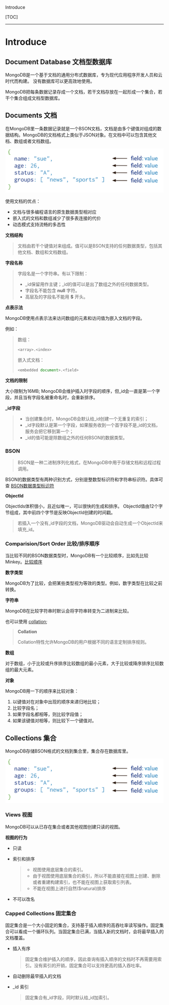 Introduce

[TOC]

---

# Introduce

## Document Database 文档型数据库

MongoDB是一个基于文档的通用分布式数据库，专为现代应用程序开发人员和云时代而构建。 没有数据库可以更高效地使用。

MongoDB把每条数据记录存成一个文档，若干文档存放在一起形成一个集合，若干个集合组成文档型数据库。

## Documents 文档

在MongoDB里一条数据记录就是一个BSON文档，文档是由多个键值对组成的数据结构。MongoDB的文档格式上类似于JSON对象。在文档中可以包含其他文档、数组或者文档数组。

![document.png](https://github.com/saltedFish62/notes/blob/master/DB/MongoDB/assets/document.png?raw=true)

使用文档的优点：

- 文档与很多编程语言的原生数据类型相对应
- 嵌入式的文档和数组减少了很多表连接的代价
- 动态模式支持流畅的多态性

**文档结构**

> 文档由若干个键值对来组成。值可以是BSON支持的任何数据类型，包括其他文档、数组和文档数组。

**字段名称**

> 字段名是一个字符串。有以下限制：
>
> - \_id保留用作主键；\_id的值可以是出了数组之外的任何数据类型。
> - 字段名不能包含 **null** 字符。
> - 高层及的字段名不能用 **$** 开头。

**点表示法**

MongoDB使用点表示法来访问数组的元素和访问值为嵌入文档的字段。

例如：

> 数组：
>
> ```js
> <array>.<index>
> ```
>
> 
>
> 嵌入式文档：
>
> ```js
> <embedded document>.<field>
> ```
>
> 

**文档的限制**

大小限制为16MB; MongoDB会维护插入时字段的顺序，但\_id会一直是第一个字段，并且当有字段名被重命名时，会重新排序。

**\_id字段**

> - 当创建集合时，MongoDB会默认给\_id创建一个无重复的索引；
> - \_id字段默认是第一个字段，如果服务收到一个首字段不是\_id的文档，服务会把它移到第一个；
> - \_id的值可能是除数组之外的任何BSON的数据类型。

### BSON

> BSON是一种二进制序列化格式，在MongoDB中用于存储文档和远程过程调用。

BSON的数据类型有两种识别方式，分别是整数型标识符和字符串标识符。具体可查 [BSON数据类型标识符](https://docs.mongodb.com/manual/reference/bson-types/)

**ObjectId**

ObjectIds体积很小，且近似唯一，可以很快的生成和排序。 ObjectId值由12个字节组成，其中前四个字节是反映ObjectId创建的时间戳。

> 若插入一个没有\_id字段的文档，MongoDB驱动会自动生成一个ObjectId来填充\_id。

### Comparision/Sort Order 比较/排序顺序

当比较不同的BSON数据类型时，MongoDB有一个比较顺序，比如先比较Minkey。[比较顺序](https://docs.mongodb.com/manual/reference/bson-type-comparison-order/)

**数字类型**

MongoDB为了比较，会把某些类型视为等效的类型。例如，数字类型在比较之前转换。

**字符串**

MongoDB在比较字符串时默认会将字符串转变为二进制来比较。

也可以使用 [collation](https://docs.mongodb.com/manual/reference/collation/); 

> **Collation**
>
> Collation特性允许MongoDB的用户根据不同的语言定制排序规则。

**数组**

对于数组，小于比较或升序排序比较数组的最小元素，大于比较或降序排序比较数组的最大元素。

**对象**

MongoDB用一下的顺序来比较对象：

1. 以键值对在对象中出现的顺序来递归地比较；
2. 比较字段名；
3. 如果字段名都相等，则比较字段值；
4. 如果该键值对相等，则比较下一个键值对。

## Collections 集合

MongoDB存储BSON格式的文档到集合里，集合存在数据库里。

![document.png](https://github.com/saltedFish62/notes/blob/master/DB/MongoDB/assets/document.png?raw=true)

### Views 视图

MongoDB可以从已存在集合或者其他视图创建只读的视图。

**视图的行为**

- 只读

- 索引和排序

  > - 视图使用底层集合的索引。
  > - 由于视图使用底层集合的索引，所以不能直接在视图上创建、删除或者重建构建索引，也不能在视图上获取索引列表。
  > - 不能在视图上进行自然($natural)排序

- 不可以改名

### Capped Collections 固定集合

固定集合是一个大小固定的集合，支持基于插入顺序的高吞吐率读写操作。固定集合可以看成一个循环队列。当固定集合已满，当插入新的文档时，会将最早插入的文档覆盖。

* 插入有序

  > 固定集合维护插入的顺序，因此查询有插入顺序的文档时不再需要用索引。没有索引的开销，固定集合可以支持更高的插入吞吐率。

* 自动删除最早插入的文档

* _id 索引

  > 固定集合有\_id字段，同时默认给\_id加索引。

